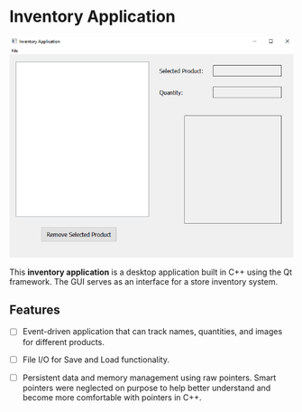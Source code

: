 # Inventory Application

![](inventory.gif)

This **inventory application** is a desktop application built in C++ using the Qt framework. The GUI serves as an interface for a store inventory system.

## Features

* [ ] Event-driven application that can track names, quantities, and images for different products.
* [ ] File I/O for Save and Load functionality.
* [ ] Persistent data and memory management using raw pointers. Smart pointers were neglected on purpose to help better understand and become 
more comfortable with pointers in C++.

